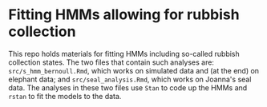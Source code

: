 # Fitting HMMs allowing for rubbish collection

This repo holds materials for fitting HMMs including so-called rubbish collection states. The two files that contain such analyses are: `src/s_hmm_bernoull.Rmd`, which works on simulated data and (at the end) on elephant data; and `src/seal_analysis.Rmd`, which works on Joanna's seal data. The analyses in these two files use `Stan` to code up the HMMs and `rstan` to fit the models to the data.
